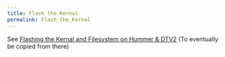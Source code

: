 ```yaml
---
title: Flash the Kernal
permalink: Flash_the_Kernal
---
```


See [Flashing the Kernal and Filesystem on Hummer &
DTV2](http://galaxy22.dyndns.org/dtv/common/flash-main/index.html) (To
eventually be copied from there)
